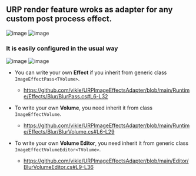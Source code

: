 ## URP render feature wroks as adapter for any custom post process effect.

![image](https://github.com/user-attachments/assets/68827b20-39ab-4ee6-9cb2-032d2af01c59)
![image](https://github.com/user-attachments/assets/a0a4f6c1-6aa8-42b0-85af-e90e66fe23f1)


### It is easily configured in the usual way
![image](https://github.com/user-attachments/assets/01e7f49c-32aa-4383-ba49-db794ab88772)
![image](https://github.com/user-attachments/assets/806dce4f-aca7-469f-bf42-e8d645c5ef28)

- You can write your own **Effect** if you inherit from generic class `ImageEffectPass<TVolume>`.
  - https://github.com/vikle/URPImageEffectsAdapter/blob/main/Runtime/Effects/Blur/BlurPass.cs#L6-L32

- To write your own **Volume**, you need inherit it from class `ImageEffectVolume`.
  - https://github.com/vikle/URPImageEffectsAdapter/blob/main/Runtime/Effects/Blur/BlurVolume.cs#L6-L29

- To write your own **Volume Editor**, you need inherit it from generic class `ImageEffectVolumeEditor<TVolume>`.
  - https://github.com/vikle/URPImageEffectsAdapter/blob/main/Editor/BlurVolumeEditor.cs#L9-L36
